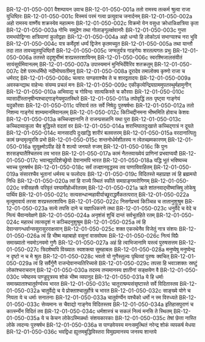 BR-12-01-050-001  वैशम्पायन उवाच
BR-12-01-050-001a ततो रामस्य तत्कर्म श्रुत्वा राजा युधिष्ठिरः
BR-12-01-050-001c विस्मयं परमं गत्वा प्रत्युवाच जनार्दनम्
BR-12-01-050-002a अहो रामस्य वार्ष्णेय शक्रस्येव महात्मनः
BR-12-01-050-002c विक्रमो येन वसुधा क्रोधान्निःक्षत्रिया कृता
BR-12-01-050-003a गोभिः समुद्रेण तथा गोलाङ्गूलर्क्षवानरैः
BR-12-01-050-003c गुप्ता रामभयोद्विग्नाः क्षत्रियाणां कुलोद्वहाः
BR-12-01-050-004a अहो धन्यो हि लोकोऽयं सभाग्याश्च नरा भुवि
BR-12-01-050-004c यत्र कर्मेदृशं धर्म्यं द्विजेन कृतमच्युत
BR-12-01-050-005a तथा यान्तौ तदा तात तावच्युतयुधिष्ठिरौ
BR-12-01-050-005c जग्मतुर्यत्र गाङ्गेयः शरतल्पगतः प्रभुः
BR-12-01-050-006a ततस्ते ददृशुर्भीष्मं शरप्रस्तरशायिनम्
BR-12-01-050-006c स्वरश्मिजालसंवीतं सायंसूर्यमिवानलम्
BR-12-01-050-007a उपास्यमानं मुनिभिर्देवैरिव शतक्रतुम्
BR-12-01-050-007c देशे परमधर्मिष्ठे नदीमोघवतीमनु
BR-12-01-050-008a दूरादेव तमालोक्य कृष्णो राजा च धर्मराट्
BR-12-01-050-008c चत्वारः पाण्डवाश्चैव ते च शारद्वतादयः
BR-12-01-050-009a अवस्कन्द्याथ वाहेभ्यः संयम्य प्रचलं मनः
BR-12-01-050-009c एकीकृत्येन्द्रियग्राममुपतस्थुर्महामुनीन्
BR-12-01-050-010a अभिवाद्य च गोविन्दः सात्यकिस्ते च कौरवाः
BR-12-01-050-010c व्यासादींस्तानृषीन्पश्चाद्गाङ्गेयमुपतस्थिरे
BR-12-01-050-011a तपोवृद्धिं ततः पृष्ट्वा गाङ्गेयं यदुकौरवाः
BR-12-01-050-011c परिवार्य ततः सर्वे निषेदुः पुरुषर्षभाः
BR-12-01-050-012a ततो निशम्य गाङ्गेयं शाम्यमानमिवानलम्
BR-12-01-050-012c किञ्चिद्दीनमना भीष्ममिति होवाच केशवः
BR-12-01-050-013a कच्चिज्ज्ञानानि ते राजन्प्रसन्नानि यथा पुरा
BR-12-01-050-013c कच्चिदव्याकुला चैव बुद्धिस्ते वदतां वर
BR-12-01-050-014a शराभिघातदुःखात्ते कच्चिद्गात्रं न दूयते
BR-12-01-050-014c मानसादपि दुःखाद्धि शारीरं बलवत्तरम्
BR-12-01-050-015a वरदानात्पितुः कामं छन्दमृत्युरसि प्रभो
BR-12-01-050-015c शन्तनोर्धर्मशीलस्य न त्वेतच्छमकारणम्
BR-12-01-050-016a सुसूक्ष्मोऽपीह देहे वै शल्यो जनयते रुजम्
BR-12-01-050-016c किं पुनः शरसङ्घातैश्चितस्य तव भारत
BR-12-01-050-017a कामं नैतत्तवाख्येयं प्राणिनां प्रभवाप्ययौ
BR-12-01-050-017c भवान्ह्युपदिशेच्छ्रेयो देवानामपि भारत
BR-12-01-050-018a यद्धि भूतं भविष्यच्च भवच्च पुरुषर्षभ
BR-12-01-050-018c सर्वं तज्ज्ञानवृद्धस्य तव पाणाविवाहितम्
BR-12-01-050-019a संसारश्चैव भूतानां धर्मस्य च फलोदयः
BR-12-01-050-019c विदितस्ते महाप्राज्ञ त्वं हि ब्रह्ममयो निधिः
BR-12-01-050-020a त्वां हि राज्ये स्थितं स्फीते समग्राङ्गमरोगिणम्
BR-12-01-050-020c स्त्रीसहस्रैः परिवृतं पश्यामीहोर्ध्वरेतसम्
BR-12-01-050-021a ऋते शांतनवाद्भीष्मात्त्रिषु लोकेषु पार्थिव
BR-12-01-050-021c सत्यसन्धान्महावीर्याच्छूराद्धर्मैकतत्परात्
BR-12-01-050-022a मृत्युमावार्य तरसा शरप्रस्तरशायिनः
BR-12-01-050-022c निसर्गप्रभवं किञ्चिन्न च तातानुशुश्रुम
BR-12-01-050-023a सत्ये तपसि दाने च यज्ञाधिकरणे तथा
BR-12-01-050-023c धनुर्वेदे च वेदे च नित्यं चैवान्ववेक्षणे
BR-12-01-050-024a अनृशंसं शुचिं दान्तं सर्वभूतहिते रतम्
BR-12-01-050-024c महारथं त्वत्सदृशं न कञ्चिदनुशुश्रुम
BR-12-01-050-025a त्वं हि देवान्सगन्धर्वान्ससुरासुरराक्षसान्
BR-12-01-050-025c शक्त एकरथेनैव विजेतुं नात्र संशयः
BR-12-01-050-026a त्वं हि भीष्म महाबाहो वसूनां वासवोपमः
BR-12-01-050-026c नित्यं विप्रैः समाख्यातो नवमोऽनवमो गुणैः
BR-12-01-050-027a अहं हि त्वाभिजानामि यस्त्वं पुरुषसत्तम
BR-12-01-050-027c त्रिदशेष्वपि विख्यातः स्वशक्त्या सुमहाबलः
BR-12-01-050-028a मनुष्येषु मनुष्येन्द्र न दृष्टो न च मे श्रुतः
BR-12-01-050-028c भवतो यो गुणैस्तुल्यः पृथिव्यां पुरुषः क्वचित्
BR-12-01-050-029a त्वं हि सर्वैर्गुणै राजन्देवानप्यतिरिच्यसे
BR-12-01-050-029c तपसा हि भवाञ्शक्तः स्रष्टुं लोकांश्चराचरान्
BR-12-01-050-030a तदस्य तप्यमानस्य ज्ञातीनां सङ्क्षयेण वै
BR-12-01-050-030c ज्येष्ठस्य पाण्डुपुत्रस्य शोकं भीष्म व्यपानुद
BR-12-01-050-031a ये हि धर्माः समाख्याताश्चातुर्वर्ण्यस्य भारत
BR-12-01-050-031c चातुराश्रम्यसंसृष्टास्ते सर्वे विदितास्तव
BR-12-01-050-032a चातुर्वेद्ये च ये प्रोक्ताश्चातुर्होत्रे च भारत
BR-12-01-050-032c साङ्ख्ये योगे च नियता ये च धर्माः सनातनाः
BR-12-01-050-033a चातुर्वर्ण्येन यश्चैको धर्मो न स्म विरुध्यते
BR-12-01-050-033c सेव्यमानः स चैवाद्यो गाङ्गेय विदितस्तव
BR-12-01-050-034a इतिहासपुराणं च कार्त्स्न्येन विदितं तव
BR-12-01-050-034c धर्मशास्त्रं च सकलं नित्यं मनसि ते स्थितम्
BR-12-01-050-035a ये च केचन लोकेऽस्मिन्नर्थाः संशयकारकाः
BR-12-01-050-035c तेषां छेत्ता नास्ति लोके त्वदन्यः पुरुषर्षभ
BR-12-01-050-036a स पाण्डवेयस्य मनःसमुत्थितं नरेन्द्र शोकं व्यपकर्ष मेधया
BR-12-01-050-036c भवद्विधा ह्युत्तमबुद्धिविस्तरा विमुह्यमानस्य जनस्य शान्तये

